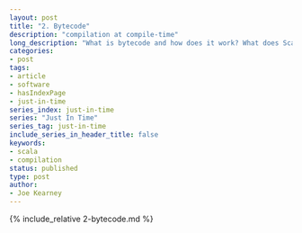 ```yaml
---
layout: post
title: "2. Bytecode"
description: "compilation at compile-time"
long_description: "What is bytecode and how does it work? What does Scala code look like when compiled to bytecode?"
categories:
- post
tags:
- article
- software
- hasIndexPage
- just-in-time
series_index: just-in-time
series: "Just In Time"
series_tag: just-in-time
include_series_in_header_title: false
keywords:
- scala
- compilation
status: published
type: post
author:
- Joe Kearney
---
```


{% include_relative 2-bytecode.md %}
